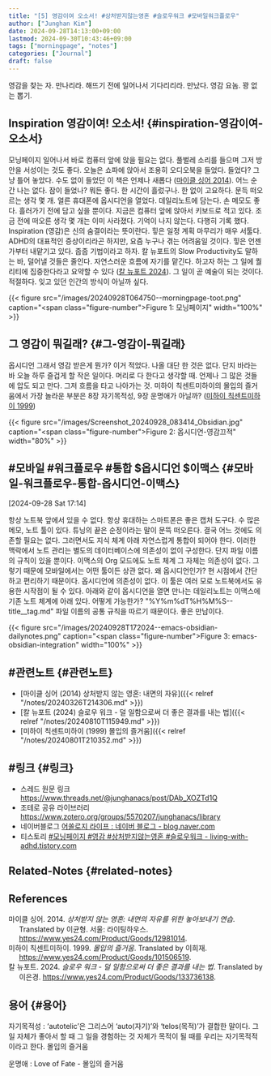 ```yaml
---
title: "[5] 영감이여 오소서! #상처받지않는영혼 #슬로우워크 #모바일워크플로우"
author: ["Junghan Kim"]
date: 2024-09-28T14:13:00+09:00
lastmod: 2024-09-30T10:43:46+09:00
tags: ["morningpage", "notes"]
categories: ["Journal"]
draft: false
---
```


영감을 찾는 자. 만나리라. 해뜨기 전에 일어나서 기다리리라. 만났다. 영감 요놈. 꽝 없는 뽑기.

<!--more-->


## Inspiration 영감이여! 오소서! {#inspiration-영감이여-오소서}

모닝페이지 일어나서 바로 컴퓨터 앞에 앉을 필요는 없다. 풀벌레 소리를 들으며 그저 방안을 서성이는 것도 좋다. 오늘은 쇼파에 앉아서 조용히 오디오북을 들었다. 들었다? 그냥 틀어 놓았다. 수도 없이 들었던 이 책은 언제나 새롭다 (<a href="#citeproc_bib_item_1">마이클 싱어 2014</a>). 어느 순간 나는 없다. 잠이 들었나? 뭐든 좋다. 한 시간이 흘렀구나. 한 없이 고요하다. 문득 떠오르는 생각 몇 개. 얼른 휴대폰에 옵시디언을 열었다. 데일리노트에 담는다. 손 메모도 좋다. 흘러가기 전에 담고 싶을 뿐이다. 지금은 컴퓨터 앞에 앉아서 키보드로 적고 있다. 조금 전에 떠오른 생각 몇 개는 이미 사라졌다. 기억이 나지 않는다. 다행히 기록 했다. Inspiration (영감)은 신의 숨결이라는 뜻이란다. 힣은 일정 계획 마무리가 매우 서툴다. ADHD의 대표적인 증상이리라곤 하지만, 요즘 누구나 겪는 어려움일 것이다. 힣은 언젠가부터 내맡기고 있다. 줍줍 기법이라고 하자. 칼 뉴포트의 Slow Productivity도 말하는 바, 덜어낼 것들은 줄인다. 자연스러운 흐름에 자기를 맡긴다. 하고자 하는 그 일에 퀄리티에 집중한다라고 요약할 수 있다 (<a href="#citeproc_bib_item_3">칼 뉴포트 2024</a>). 그 일이 곧 예술이 되는 것이다. 적절하다. 잊고 있던 인간의 방식이 아닐까 싶다.

{{< figure src="/images/20240928T064750--morningpage-toot.png" caption="<span class=\"figure-number\">Figure 1: </span>모닝페이지" width="100%" >}}


## 그 영감이 뭐길래? {#그-영감이-뭐길래}

옵시디언 그래서 영감 받은게 뭔가? 이거 적었다. 나올 대단 한 것은 없다. 단지 바라는 바 오늘 하루 즐겁게 할 작은 일이다. 머리로 다 한다고 생각할 때. 언제나 그 많은 것들에 압도 되고 만다. 그저 흐름을 타고 나아가는 것. 미하이 칙센트미하이의 몰입의 즐거움에서 가장 놀라운 부분은 8장 자기목적성, 9장 운명애가 아닐까? (<a href="#citeproc_bib_item_2">미하이 칙센트미하이 1999</a>)

{{< figure src="/images/Screenshot_20240928_083414_Obsidian.jpg" caption="<span class=\"figure-number\">Figure 2: </span>옵시디언-영감끄적" width="80%" >}}


## #모바일 #워크플로우 #통합 $옵시디언 $이맥스 {#모바일-워크플로우-통합-옵시디언-이맥스}

<span class="timestamp-wrapper"><span class="timestamp">[2024-09-28 Sat 17:14]</span></span>

항상 노트북 앞에서 있을 수 없다. 항상 휴대하는 스마트폰은 좋은 캡처 도구다. 수 많은 메모, 노트 툴이 있다. 튜닝의 끝은 순정이라는 말이 문뜩 떠오른다. 결국 어느 것에도 의존할 필요는 없다. 그러면서도 지식 체계 아래 자연스럽게 통합이 되어야 한다. 이러한 맥락에서 노트 관리는 별도의 데이터베이스에 의존성이 없이 구성한다. 단지 파일 이름의 규칙이 있을 뿐이다. 이맥스의 Org 모드에도 노트 체계 그 자체는 의존성이 없다. 그렇기 때문에 모바일에서는 어떤 툴이든 상관 없다. 왜 옵시디언인가? 현 시점에서 간단하고 편리하기 때문이다. 옵시디언에 의존성이 없다. 이 툴은 여러 모로 노트북에서도 유용한 시작점이 될 수 있다. 아래와 같이 옵시디언을 열면 만나는 데일리노트는 이맥스에 기존 노트 체계에 아래 있다. 어떻게 가능한가? "%Y%m%dT%H%M%S--title\__tag.md" 파일 이름의 공통 규칙을 따르기 때문이다. 좋은 만남이다.

{{< figure src="/images/20240928T172024--emacs-obsidian-dailynotes.png" caption="<span class=\"figure-number\">Figure 3: </span>emacs-obsidian-integration" width="100%" >}}


## #관련노트 {#관련노트}

-   [마이클 싱어 (2014) 상처받지 않는 영혼: 내면의 자유]({{< relref "/notes/20240326T214306.md" >}})
-   [칼 뉴포트 (2024) 슬로우 워크 - 덜 일함으로써 더 좋은 결과를 내는 법]({{< relref "/notes/20240810T115949.md" >}})
-   [미하이 칙센트미하이 (1999) 몰입의 즐거움]({{< relref "/notes/20240801T210352.md" >}})


## #링크 {#링크}

-   스레드 원문 링크 <https://www.threads.net/@junghanacs/post/DAb_XOZTd1Q>
-   조테로 공유 라이브러리 <https://www.zotero.org/groups/5570207/junghanacs/library>
-   네이버블로그 [어쏠로지 라이프 : 네이버 블로그 - blog.naver.com](https://blog.naver.com/junghanacs/223599337449)
-   티스토리 [#모닝페이지 #영감 #상처받지않는영혼 #슬로우워크 - living-with-adhd.tistory.com](https://living-with-adhd.tistory.com/252)


## Related-Notes {#related-notes}

## References

<style>.csl-entry{text-indent: -1.5em; margin-left: 1.5em;}</style><div class="csl-bib-body">
  <div class="csl-entry"><a id="citeproc_bib_item_1"></a>마이클 싱어. 2014. <i>상처받지 않는 영혼: 내면의 자유를 위한 놓아보내기 연습</i>. Translated by 이균형. 서울: 라이팅하우스. <a href="https://www.yes24.com/Product/Goods/12981014">https://www.yes24.com/Product/Goods/12981014</a>.</div>
  <div class="csl-entry"><a id="citeproc_bib_item_2"></a>미하이 칙센트미하이. 1999. <i>몰입의 즐거움</i>. Translated by 이희재. <a href="https://www.yes24.com/Product/Goods/101506519">https://www.yes24.com/Product/Goods/101506519</a>.</div>
  <div class="csl-entry"><a id="citeproc_bib_item_3"></a>칼 뉴포트. 2024. <i>슬로우 워크 - 덜 일함으로써 더 좋은 결과를 내는 법</i>. Translated by 이은경. <a href="https://www.yes24.com/Product/Goods/133736138">https://www.yes24.com/Product/Goods/133736138</a>.</div>
</div>


## 용어 {#용어}

자기목적성
: ‘autotelic’은 그리스어 ‘auto(자기)’와 ‘telos(목적)’가 결합한 말이다. 그 일 자체가 좋아서 할 때 그 일을 경험하는 것 자체가 목적이 될 때를 우리는 자기목적적이라고 한다. 몰입의 즐거움

운명애
: Love of Fate - 몰입의 즐거움
